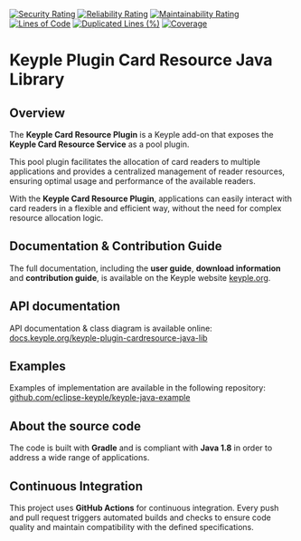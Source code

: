 [![Security Rating](https://sonarcloud.io/api/project_badges/measure?project=eclipse_keyple-plugin-cardresource-java-lib&metric=security_rating)](https://sonarcloud.io/summary/new_code?id=eclipse_keyple-plugin-cardresource-java-lib)
[![Reliability Rating](https://sonarcloud.io/api/project_badges/measure?project=eclipse_keyple-plugin-cardresource-java-lib&metric=reliability_rating)](https://sonarcloud.io/summary/new_code?id=eclipse_keyple-plugin-cardresource-java-lib)
[![Maintainability Rating](https://sonarcloud.io/api/project_badges/measure?project=eclipse_keyple-plugin-cardresource-java-lib&metric=sqale_rating)](https://sonarcloud.io/summary/new_code?id=eclipse_keyple-plugin-cardresource-java-lib)
[![Lines of Code](https://sonarcloud.io/api/project_badges/measure?project=eclipse_keyple-plugin-cardresource-java-lib&metric=ncloc)](https://sonarcloud.io/summary/new_code?id=eclipse_keyple-plugin-cardresource-java-lib)
[![Duplicated Lines (%)](https://sonarcloud.io/api/project_badges/measure?project=eclipse_keyple-plugin-cardresource-java-lib&metric=duplicated_lines_density)](https://sonarcloud.io/summary/new_code?id=eclipse_keyple-plugin-cardresource-java-lib)
[![Coverage](https://sonarcloud.io/api/project_badges/measure?project=eclipse_keyple-plugin-cardresource-java-lib&metric=coverage)](https://sonarcloud.io/summary/new_code?id=eclipse_keyple-plugin-cardresource-java-lib)

# Keyple Plugin Card Resource Java Library

## Overview

The **Keyple Card Resource Plugin** is a Keyple add-on that exposes the **Keyple Card Resource Service** as a pool 
plugin.

This pool plugin facilitates the allocation of card readers to multiple applications and provides a centralized 
management of reader resources, ensuring optimal usage and performance of the available readers. 

With the **Keyple Card Resource Plugin**, applications can easily interact with card readers in a flexible and efficient 
way, without the need for complex resource allocation logic.

## Documentation & Contribution Guide

The full documentation, including the **user guide**, **download information** and **contribution guide**, is available 
on the Keyple website [keyple.org](https://keyple.org).

## API documentation

API documentation & class diagram is available online: 
[docs.keyple.org/keyple-plugin-cardresource-java-lib](https://docs.keyple.org/keyple-plugin-cardresource-java-lib)

## Examples

Examples of implementation are available in the following repository: 
[github.com/eclipse-keyple/keyple-java-example](https://github.com/eclipse-keyple/keyple-java-example)

## About the source code

The code is built with **Gradle** and is compliant with **Java 1.8** in order to address a wide range of applications.

## Continuous Integration

This project uses **GitHub Actions** for continuous integration. Every push and pull request triggers automated builds
and checks to ensure code quality and maintain compatibility with the defined specifications.
